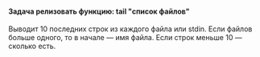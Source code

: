 <h4>Задача релизовать функцию: tail "список файлов"</h4>

Выводит 10 последних строк из каждого файла или stdin.
Если файлов больше одного, то в начале — имя файла.
Если строк меньше 10 — сколько есть.
